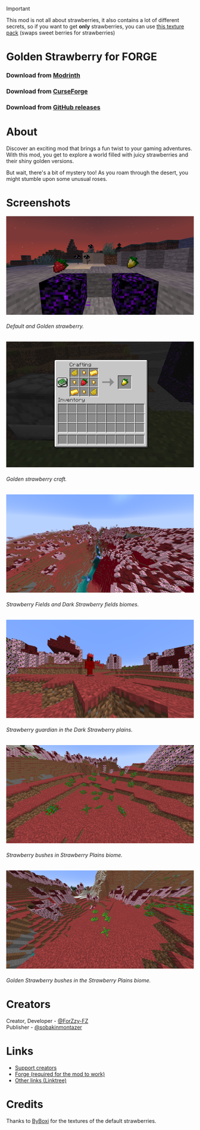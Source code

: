 > [!IMPORTANT]
> This mod is not all about strawberries, it also contains a lot of different secrets, so
if you want to get **only** strawberries, you can use [this texture pack](https://www.curseforge.com/minecraft/texture-packs/strawberry-bushes) (swaps sweet berries for strawberries)

# Golden Strawberry for FORGE
### Download from [Modrinth](https://modrinth.com/mod/golden-strawberry)
### Download from [CurseForge](https://www.curseforge.com/minecraft/mc-mods/golden-strawberry)
### Download from [GitHub releases](https://github.com/sobakinmontazer/GoldenStrawberry/releases)
# About
Discover an exciting mod that brings a fun twist to your gaming adventures. With this mod, you get to explore a world filled with juicy strawberries and their shiny golden versions.

But wait, there's a bit of mystery too! As you roam through the desert, you might stumble upon some unusual roses.



# Screenshots
![img1](screenshots/img1.png)
###### Default and Golden strawberry.
![img2](screenshots/img2.png)
###### Golden strawberry craft.
![img3](screenshots/img3.png)
###### Strawberry Fields and Dark Strawberry fields biomes.
![img4](screenshots/img4.png)
###### Strawberry guardian in the Dark Strawberry plains.
![img5](screenshots/img5.png)
###### Strawberry bushes in Strawberry Plains biome.
![img6](screenshots/img6.png)
###### Golden Strawberry bushes in the Strawberry Plains biome.

# Creators
Creator, Developer - [@ForZzy-FZ](https://github.com/ForZzy-FZ)<br/>
Publisher - [@sobakinmontazer](https://github.com/sobakinmontazer)

# Links
- [Support creators](https://github.com/sobakinmontazer/GoldenStrawberry/wiki/Donations)
- [Forge (required for the mod to work)](https://files.minecraftforge.net/net/minecraftforge/forge/)
- [Other links (Linktree)](https://linktr.ee/golden_strawberry)

# Credits
Thanks to [ByBoxi](https://www.curseforge.com/members/byboxi/projects) for the textures of the default strawberries.
